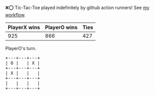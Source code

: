 :x::o: Tic-Tac-Toe played indefinitely by github action runners! See [my workflow](.github/workflows/play.yaml).

|PlayerX wins|PlayerO wins|Ties|
|-|-|-|
|925|866|427|

PlayerO's turn.

<pre>
+---+---+---+
| O |   | X |
+---+---+---+
| X |   |   |
+---+---+---+
|   |   |   |
+---+---+---+
</pre>